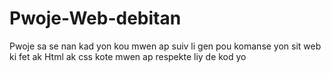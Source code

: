 # Pwoje-Web-debitan
Pwoje sa se nan kad yon kou mwen ap suiv
li gen pou komanse yon sit web ki fet ak Html ak css
kote mwen ap respekte liy de kod yo

